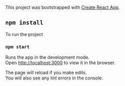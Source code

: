 This project was bootstrapped with [Create React App](https://github.com/facebook/create-react-app).

## `npm install`

To run the project

### `npm start`

Runs the app in the development mode.<br>
Open [http://localhost:3000](http://localhost:3000) to view it in the browser.

The page will reload if you make edits.<br>
You will also see any lint errors in the console.

